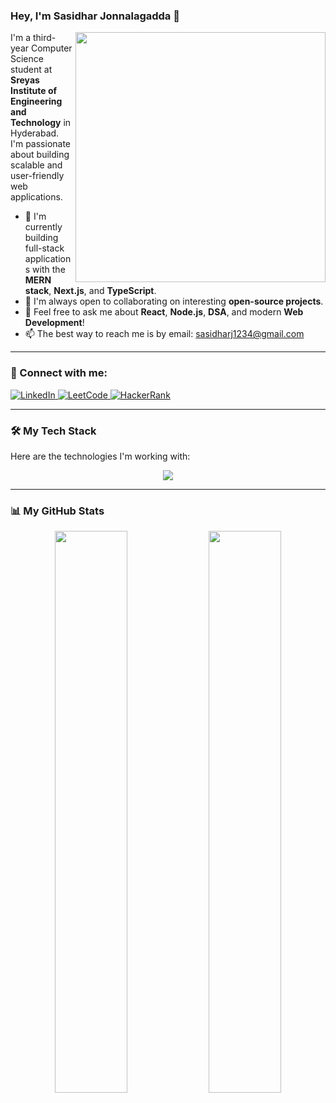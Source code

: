### Hey, I'm Sasidhar Jonnalagadda 👋

<a href="https://github.com/sasidhar-jonnalagadda">
  <img align="right" width="400" src="https://github-readme-stats.vercel.app/api?username=sasidhar-jonnalagadda&show_icons=true&theme=dracula&hide_border=true&count_private=true" />
</a>

I'm a third-year Computer Science student at **Sreyas Institute of Engineering and Technology** in Hyderabad. I'm passionate about building scalable and user-friendly web applications.

- 🌱 I'm currently building full-stack applications with the **MERN stack**, **Next.js**, and **TypeScript**.
- 👯 I'm always open to collaborating on interesting **open-source projects**.
- 💬 Feel free to ask me about **React**, **Node.js**, **DSA**, and modern **Web Development**!
- 📫 The best way to reach me is by email: [sasidharj1234@gmail.com](mailto:sasidharj1234@gmail.com)

---

### 🔗 Connect with me:

<p>
  <a href="https://www.linkedin.com/in/sasidharjonnalagadda/" target="_blank">
    <img src="https://img.shields.io/badge/LinkedIn-0077B5?style=for-the-badge&logo=linkedin&logoColor=white" alt="LinkedIn"/>
  </a>
  <a href="https://leetcode.com/u/sasidharj1234/" target="_blank">
    <img src="https://img.shields.io/badge/LeetCode-FFA116?style=for-the-badge&logo=leetcode&logoColor=black" alt="LeetCode"/>
  </a>
  <a href="https://www.hackerrank.com/profile/sasidharj1234" target="_blank">
    <img src="https://img.shields.io/badge/HackerRank-2EC866?style=for-the-badge&logo=hackerrank&logoColor=white" alt="HackerRank"/>
  </a>
</p>

---

### 🛠️ My Tech Stack

Here are the technologies I'm working with:

<p align="center">
  <a href="https://skillicons.dev">
    <img src="https://skillicons.dev/icons?i=java,python,js,ts,react,nextjs,html,css,nodejs,express,mongodb,postgresql,git,github,docker,vscode&perline=8" />
  </a>
</p>

---

### 📊 My GitHub Stats

<p align="center">
  <img width="48%" src="https://github-readme-stats.vercel.app/api/top-langs/?username=sasidhar-jonnalagadda&layout=compact&theme=dracula&hide_border=true" />
  <img width="48%" src="https://streak-stats.demolab.com/?user=sasidhar-jonnalagadda&theme=dracula&hide_border=true" />
</p>
